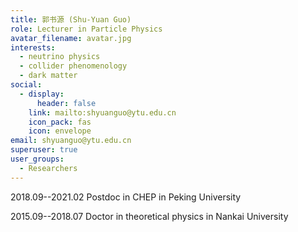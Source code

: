 ```yaml
---
title: 郭书源 (Shu-Yuan Guo)
role: Lecturer in Particle Physics
avatar_filename: avatar.jpg
interests:
  - neutrino physics
  - collider phenomenology
  - dark matter
social:
  - display:
      header: false
    link: mailto:shyuanguo@ytu.edu.cn
    icon_pack: fas
    icon: envelope
email: shyuanguo@ytu.edu.cn
superuser: true
user_groups:
  - Researchers
---
```

2018.09--2021.02 Postdoc in CHEP in Peking University

2015.09--2018.07 Doctor in theoretical physics in Nankai University